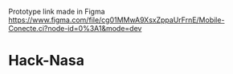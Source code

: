 Prototype link made in Figma
https://www.figma.com/file/cg01MMwA9XsxZppaUrFrnE/Mobile-Conecte.ci?node-id=0%3A1&mode=dev
# Hack-Nasa
